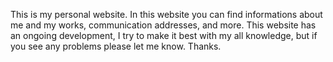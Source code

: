 This is my personal website. In this website you can find informations about me and my works, communication addresses, and more. This website has an ongoing development, I try to make it best with my all knowledge, but if you see any problems please let me know. Thanks. 
